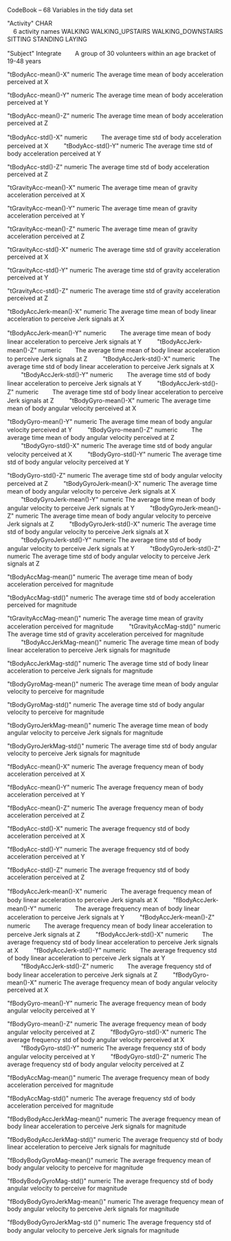 CodeBook – 68 Variables in the tidy data set

"Activity"	CHAR	
　6 activity names 
	WALKING
	WALKING_UPSTAIRS
	WALKING_DOWNSTAIRS
	SITTING
	STANDING
	LAYING

"Subject"	Integrate
　　A group of 30 volunteers within an age bracket of 19-48 years

"tBodyAcc-mean()-X"	numeric
	The average time mean of body acceleration perceived at X

"tBodyAcc-mean()-Y"	numeric
	The average time mean of body acceleration perceived at Y

"tBodyAcc-mean()-Z"	numeric
	The average time mean of body acceleration perceived at Z

"tBodyAcc-std()-X"	numeric
　　The average time std of body acceleration perceived at X
　　
"tBodyAcc-std()-Y"	numeric
	The average time std of body acceleration perceived at Y

"tBodyAcc-std()-Z"	numeric
	The average time std of body acceleration perceived at Z

"tGravityAcc-mean()-X"	numeric
	The average time mean of gravity acceleration perceived at X

"tGravityAcc-mean()-Y"	numeric
	The average time mean of gravity acceleration perceived at Y

"tGravityAcc-mean()-Z"	numeric
	The average time mean of gravity acceleration perceived at Z

"tGravityAcc-std()-X"	numeric
	The average time std of gravity acceleration perceived at X

"tGravityAcc-std()-Y"		numeric
	The average time std of gravity acceleration perceived at Y

"tGravityAcc-std()-Z"		numeric
	The average time std of gravity acceleration perceived at Z

"tBodyAccJerk-mean()-X"		numeric
	The average time mean of body linear acceleration to perceive Jerk signals at X

"tBodyAccJerk-mean()-Y"		numeric
　　The average time mean of body linear acceleration to perceive Jerk signals at Y
　　
"tBodyAccJerk-mean()-Z"		numeric
　　The average time mean of body linear acceleration to perceive Jerk signals at Z
　　
"tBodyAccJerk-std()-X"	numeric
　　The average time std of body linear acceleration to perceive Jerk signals at X
　　
"tBodyAccJerk-std()-Y"	numeric
　　The average time std of body linear acceleration to perceive Jerk signals at Y
　　
"tBodyAccJerk-std()-Z"	numeric
　　The average time std of body linear acceleration to perceive Jerk signals at Z
　　
"tBodyGyro-mean()-X"		numeric
	The average time mean of body angular velocity perceived at X

"tBodyGyro-mean()-Y"		numeric
	The average time mean of body angular velocity perceived at Y
　　
"tBodyGyro-mean()-Z"		numeric
　　The average time mean of body angular velocity perceived at Z
　　
"tBodyGyro-std()-X"		numeric
	The average time std of body angular velocity perceived at X
　　
"tBodyGyro-std()-Y"		numeric
	The average time std of body angular velocity perceived at Y
	
"tBodyGyro-std()-Z"		numeric
	The average time std of body angular velocity perceived at Z
　　
"tBodyGyroJerk-mean()-X"	numeric
	The average time mean of body angular velocity to perceive Jerk signals at X
　　
"tBodyGyroJerk-mean()-Y"	numeric
	The average time mean of body angular velocity to perceive Jerk signals at Y
　　
"tBodyGyroJerk-mean()-Z"	numeric
	The average time mean of body angular velocity to perceive Jerk signals at Z
　　
"tBodyGyroJerk-std()-X"		numeric
	The average time std of body angular velocity to perceive Jerk signals at X
　　
"tBodyGyroJerk-std()-Y"		numeric
	The average time std of body angular velocity to perceive Jerk signals at Y
　　
"tBodyGyroJerk-std()-Z"		numeric
	The average time std of body angular velocity to perceive Jerk signals at Z

"tBodyAccMag-mean()"	numeric
	The average time mean of body acceleration perceived for magnitude

"tBodyAccMag-std()"	numeric
	The average time std of body acceleration perceived for magnitude

"tGravityAccMag-mean()"		numeric
	The average time mean of gravity acceleration perceived for magnitude
　　
"tGravityAccMag-std()"	numeric
	The average time std of gravity acceleration perceived for magnitude
　　
"tBodyAccJerkMag-mean()"	numeric
	The average time mean of body linear acceleration to perceive Jerk signals for magnitude

"tBodyAccJerkMag-std()"		numeric
	The average time std of body linear acceleration to perceive Jerk signals for magnitude

"tBodyGyroMag-mean()"	numeric
	The average time mean of body angular velocity to perceive for magnitude

"tBodyGyroMag-std()"	numeric
	The average time std of body angular velocity to perceive for magnitude

"tBodyGyroJerkMag-mean()"	numeric
	The average time mean of body angular velocity to perceive Jerk signals for magnitude

"tBodyGyroJerkMag-std()"	numeric
	The average time std of body angular velocity to perceive Jerk signals for magnitude

"fBodyAcc-mean()-X"	numeric
	The average frequency mean of body acceleration perceived at X

"fBodyAcc-mean()-Y"	numeric
	The average frequency mean of body acceleration perceived at Y

"fBodyAcc-mean()-Z"	numeric
	The average frequency mean of body acceleration perceived at Z

"fBodyAcc-std()-X"	numeric
	The average frequency std of body acceleration perceived at X

"fBodyAcc-std()-Y"	numeric
	The average frequency std of body acceleration perceived at Y

"fBodyAcc-std()-Z"	numeric
	The average frequency std of body acceleration perceived at Z

"fBodyAccJerk-mean()-X"		numeric
　　The average frequency mean of body linear acceleration to perceive Jerk signals at X
　　
"fBodyAccJerk-mean()-Y"		numeric
　　The average frequency mean of body linear acceleration to perceive Jerk signals at Y
　　
"fBodyAccJerk-mean()-Z"		numeric
　　The average frequency mean of body linear acceleration to perceive Jerk signals at Z
　　
"fBodyAccJerk-std()-X"		numeric
　　The average frequency std of body linear acceleration to perceive Jerk signals at X
　　
"fBodyAccJerk-std()-Y"	numeric
　　The average frequency std of body linear acceleration to perceive Jerk signals at Y
　　
"fBodyAccJerk-std()-Z"	numeric
　　The average frequency std of body linear acceleration to perceive Jerk signals at Z
　　
"fBodyGyro-mean()-X" 	numeric
	The average frequency mean of body angular velocity perceived at X

"fBodyGyro-mean()-Y" 	numeric
	The average frequency mean of body angular velocity perceived at Y

"fBodyGyro-mean()-Z"	numeric
	The average frequency mean of body angular velocity perceived at Z
　　
"fBodyGyro-std()-X"	numeric
	The average frequency std of body angular velocity perceived at X
　　
"fBodyGyro-std()-Y"	numeric
	The average frequency std of body angular velocity perceived at Y
　　
"fBodyGyro-std()-Z"	numeric
	The average frequency std of body angular velocity perceived at Z

"fBodyAccMag-mean()"	numeric
	The average frequency mean of body acceleration perceived for magnitude

"fBodyAccMag-std()"	numeric
	The average frequency std of body acceleration perceived for magnitude

"fBodyBodyAccJerkMag-mean()"	numeric
	The average frequency mean of body linear acceleration to perceive Jerk signals for magnitude

"fBodyBodyAccJerkMag-std()"		numeric
	The average frequency std of body linear acceleration to perceive Jerk signals for magnitude

"fBodyBodyGyroMag-mean()"	numeric
	The average frequency mean of body angular velocity to perceive for magnitude

"fBodyBodyGyroMag-std()"	numeric
	The average frequency std of body angular velocity to perceive for magnitude

"fBodyBodyGyroJerkMag-mean()"	numeric
	The average frequency mean of body angular velocity to perceive Jerk signals for magnitude

"fBodyBodyGyroJerkMag-std ()"	numeric
	The average frequency std of body angular velocity to perceive Jerk signals for magnitude
　　
